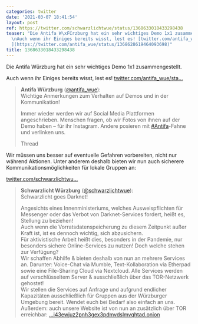 ```yaml
---
categories: twitter
date: '2021-03-07 18:41:54'
layout: post
ref: https://twitter.com/schwarzlichtwue/status/1368633018433298438
teaser: "Die Antifa W\xFCrzburg hat ein sehr wichtiges Demo 1x1 zusammengestellt.\n\
  \nAuch wenn ihr Einiges bereits wisst, lest es! [twitter.com/antifa_wue/sta\u2026\
  ](https://twitter.com/antifa_wue/status/1368628619464093698)"
title: 1368633018433298438
---
```

Die Antifa Würzburg hat ein sehr wichtiges Demo 1x1 zusammengestellt.

Auch wenn ihr Einiges bereits wisst, lest es! [twitter.com/antifa_wue/sta…](https://twitter.com/antifa_wue/status/1368628619464093698)
> <b>Antifa Würzburg</b> ([@antifa_wue](https://twitter.com/antifa_wue)):  
>Wichtige Anmerkungen zum Verhalten auf Demos und in der Kommunikation!  
>  
>  
>  
>Immer wieder werden wir auf Social Media Plattformen angeschrieben. Menschen fragen, ob wir Fotos von ihnen auf der Demo haben – für ihr Instagram. Andere posieren mit [#Antifa](/t/antifa)-Fahne und verlinken uns.   
>  
>Thread   


Wir müssen uns besser auf eventuelle Gefahren vorbereiten, nicht nur während Aktionen. Unter anderem deshalb bieten wir nun auch sicherere Kommunikationsmöglichkeiten für lokale Gruppen an:

[twitter.com/schwarzlichtwu…](https://twitter.com/schwarzlichtwue/status/1368554196451143685?s=19)
> <b>Schwarzlicht Würzburg</b> ([@schwarzlichtwue](https://twitter.com/schwarzlichtwue)):  
>Schwarzlicht goes Darknet!   
>  
>  
>  
>Angesichts eines Innenministeriums, welches Ausweispflichten für Messenger oder das Verbot von Darknet-Services fordert, heißt es, Stellung zu beziehen!  
>Auch wenn die Vorratsdatenspeicherung zu diesem Zeitpunkt außer Kraft ist, ist es dennoch wichtig, sich abzusichern.  
>Für aktivistische Arbeit heißt dies, besonders in der Pandemie, nur besonders sichere Online-Services zu nutzen! Doch welche stehen zur Verfügung?  
>Wir schaffen Abhilfe &amp; bieten deshalb von nun an mehrere Services an. Darunter: Voice-Chat via Mumble, Text-Kollaboration via Etherpad sowie eine File-Sharing Cloud via Nextcloud. Alle Services werden auf verschlüsseltem Server &amp; ausschließlich über das TOR-Netzwerk gehostet!  
>Wir stellen die Services auf Anfrage und aufgrund endlicher Kapazitäten ausschließlich für Gruppen aus der Würzburger Umgebung bereit. Wendet euch bei Bedarf also einfach an uns.  
>Außerdem: auch unsere Website ist von nun an zusätzlich über TOR erreichbar: […i43ewjuz2pnh3gex3pdmvdslmvqhtad.onion](http://bdh26dhgojeomvebizfx4hvjei43ewjuz2pnh3gex3pdmvdslmvqhtad.onion/)  

